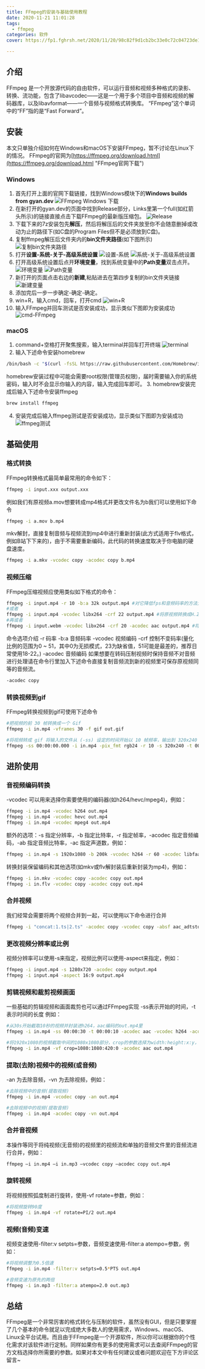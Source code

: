 ```yaml
---
title: FFmpeg的安装与基础使用教程
date: 2020-11-21 11:01:28
tags:
  - ffmpeg
categories: 软件
cover: https://fp1.fghrsh.net/2020/11/20/98c82f9d1cb2bc33e0c72c04723de193.png!q80.jpeg

---
```

## 介绍
FFmpeg 是一个开放源代码的自由软件，可以运行音频和视频多种格式的录影、转换、流功能，包含了libavcodec——这是一个用于多个项目中音频和视频的解码器库，以及libavformat——一个音频与视频格式转换库。 “FFmpeg”这个单词中的“FF”指的是“Fast Forward”。<!-- more -->

## 安装
本文只单独介绍如何在Windows和macOS下安装FFmpeg，暂不讨论在Linux下的情况。
FFmpeg的官网为[https://ffmpeg.org/download.html](https://ffmpeg.org/download.html "FFmpeg官网下载")

### Windows
1. 首先打开上面的官网下载链接，找到Windows模块下的**Windows builds from gyan.dev**
![FFmpeg Windows 下载](https://fp1.fghrsh.net/2020/11/20/eb0419bb2003e19d9fbfa442f5cef2e4.png!q80.jpeg "FFmpeg Windows 下载")
2. 在新打开的gyan.dev的页面中找到Release部分，Links里第一个full(如红箭头所示)的链接直接点击下载FFmpeg的最新版压缩包。
![Release](https://fp1.fghrsh.net/2020/11/20/31a77a4f34769e3734d5c5d9e0695fe3.png!q80.jpeg "Release")
3. 下载下来的7z安装包先**解压**，然后将解压后的文件夹放至你不会随意删掉或改动为止的路径下(如C盘的Program Files但不是必须放到C盘)。
4. 复制ffmpeg解压后文件夹内的**bin文件夹路径**(如下图所示)
![复制bin文件夹路径](https://fp1.fghrsh.net/2020/11/20/59a6b13244ed5b8067c6713f1be6b401.png!q80.jpeg "复制bin文件夹路径")
5. 打开**设置-系统-关于-高级系统设置**
![设置-系统](https://fp1.fghrsh.net/2020/11/20/ff45fd6d9fb66b3d514ab3df78e9884f.png!q80.jpeg "设置-系统")
![系统-关于-高级系统设置](https://fp1.fghrsh.net/2020/11/20/c5eb8ffc8e4de9b2ccd7fc07e14db3a8.png!q80.jpeg "系统-关于-高级系统设置")
6. 打开高级系统设置后点开**环境变量**，找到系统变量中的**Path变量**双击点开。
![环境变量](https://fp1.fghrsh.net/2020/11/20/fb5e5b045a39ae6ed46e9cda2dd8f8a1.png!q80.jpeg "环境变量")
![Path变量](https://fp1.fghrsh.net/2020/11/20/c1a1cf1c95d560569fbdf8012551f9d0.png!q80.jpeg "Path变量")
7. 新打开的页面点击右边的**新建**,粘贴进去在第四步复制的bin文件夹链接
![新建变量](https://fp1.fghrsh.net/2020/11/20/36629f1c594f07fcacd0ad524643b4a0.png!q80.jpeg "新建变量")
8. 添加完后一步一步确定-确定-确定。
9. win+R，输入cmd，回车，打开cmd
![win+R](https://fp1.fghrsh.net/2020/11/20/eafe876dadc0ed996c6600897b7af063.png!q80.jpeg "win+R")
10. 输入FFmpeg并回车测试是否安装成功，显示类似下图即为安装成功
![cmd-FFmpeg](https://fp1.fghrsh.net/2020/11/20/77d175d0e2838872099b7ddacebc3c7c.png!q80.jpeg "cmd-FFmpeg")

### macOS
1. command+空格打开聚焦搜索，输入terminal并回车打开终端
![terminal](https://fp1.fghrsh.net/2020/11/20/37e1c7c5f41f29872de6d79b1f8ee7cd.jpg!q80.jpeg "terminal")
2. 输入下述命令安装homebrew
```bash
/bin/bash -c "$(curl -fsSL https://raw.githubusercontent.com/Homebrew/install/master/install.sh)"
```
homebrew安装过程中可能会需要root权限(管理员权限)，届时需要输入你的系统密码，输入时不会显示你输入的内容，输入完成回车即可。
3. homebrew安装完成后输入下述命令安装ffmpeg
```bash
brew install ffmpeg
```
4. 安装完成后输入ffmpeg测试是否安装成功，显示类似下图即为安装成功
![ffmpeg测试](https://fp1.fghrsh.net/2020/11/20/5a4da6f8abe1b08ec06a8be0dc38debf.png!q80.jpeg "ffmpeg测试")

## 基础使用

### 格式转换
FFmpeg转换格式最简单最常用的命令如下：
````bash
ffmpeg -i input.xxx output.xxx
````
例如我们有原视频a.mov想要转成mp4格式并更改文件名为b我们可以使用如下命令
```bash
ffmpeg -i a.mov b.mp4
```
mkv解封，直接复制音频与视频流到mp4中进行重新封装(此方式适用于flv格式，例如B站下下来的)，由于不需要重新编码，此代码的转换速度取决于你电脑的硬盘速度。
```bash
ffmpeg -i a.mkv -vcodec copy -acodec copy b.mp4
```

### 视频压缩
FFmpeg压缩视频应使用类似如下格式的命令：
```bash
ffmpeg -i input.mp4 -r 10 -b:a 32k output.mp4 #对它降低fps和音频码率的方法大大压缩文件大小，而清晰度不变。
#或者
ffmpeg -i input.mp4 -vcodec libx264 -crf 22 output.mp4 #将原视频转换成H.264格式并压缩，只压缩码率，其他不变
#再或者
ffmpeg -i input.webm -vcodec libx264 -crf 20 -acodec aac output.mp4 #将YouTube vp9编码转换为h264编码
```
命令选项介绍
-r 码率
-b:a 音频码率
-vcodec 视频编码
-crf 控制不变码率(量化比例的范围为0 ~ 51，其中0为无损模式，23为缺省值，51可能是最差的，推荐日常使用18-22。)
-acodec 音频编码
如果想要在转码压制视频时保持音频不对音频进行处理请在命令行里加入下述命令直接复制音频流到新的视频里可保存原视频同等的音频流。
```bash
-acodec copy
```

### 转换视频到gif
FFmpeg转换视频到gif可使用下述命令
```bash
#把视频的前 30 帧转换成一个 Gif
ffmpeg -i in.mp4 -vframes 30 -f gif out.gif

#将视频转成 gif 将输入的文件从 (-ss) 设定的时间开始以 10 帧频率，输出到 320x240 大小的 gif 中，时间长度为 -t 设定的参数。
ffmpeg -ss 00:00:00.000 -i in.mp4 -pix_fmt rgb24 -r 10 -s 320x240 -t 00:00:10.000 out.gif
```

## 进阶使用

### 音视频编码转换
-vcodec 可以用来选择你索要使用的编码器(如h264/hevc/mpeg4)，例如：
```bash
ffmpeg -i in.mp4 -vcodec h264 out.mp4
ffmpeg -i in.mp4 -vcodec hevc out.mp4
ffmpeg -i in.mp4 -vcodec mpeg4 out.mp4
```
额外的选项：-s 指定分辨率，-b 指定比特率，-r 指定帧率，-acodec 指定音频编码，-ab 指定音频比特率，-ac 指定声道数，例如：
```bash
ffmpeg -i in.mp4 -s 1920x1080 -b 200k -vcodec h264 -r 60 -acodec libfaac -ab 48k -ac 2 out.mp4
```
转换封装保留编码和其他选项(如mkv或flv解封装后重新封装为mp4)，例如：
```bash
ffmpeg -i in.mkv -vcodec copy -acodec copy out.mp4
ffmpeg -i in.flv -vcodec copy -acodec copy out.mp4
```

### 合并视频
我们经常会需要将两个视频合并到一起，可以使用以下命令进行合并
```bash
ffmpeg -i "concat:1.ts|2.ts" -acodec copy -vcodec copy -absf aac_adtstoasc output.mp4
```

### 更改视频分辨率或比例
视频分辨率可以使用-s来指定，视频比例可以使用-aspect来指定，例如：
```bash
ffmpeg -i input.mp4 -s 1280x720 -acodec copy output.mp4
ffmpeg -i input.mp4 -aspect 16:9 output.mp4
```

### 剪辑视频和裁剪视频画面
一些基础的剪辑视频和画面裁剪也可以通过FFmpeg实现
-ss表示开始的时间，-t表示时间的长度 例如：
```bash
#从30s开始截取10秒的视频并封装进h264，aac编码的out.mp4里
ffmpeg -i in.mp4 -ss 00:00:30 -t 00:00:10 -acodec aac -vcodec h264 -acodec aac out.mp4

#将1920x1080的视频截取中间的1080x1080部分，crop的参数选择为width:height:x:y，width:height为裁剪后的视频分辨率，x:y为裁剪出来的左上角的点的坐标，故本视频需要为x轴(1920-1080)/2=420，y轴不变故用0占位。
ffmpeg -i in.mp4 -vf crop=1080:1080:420:0 -acodec aac out.mp4
```

### 提取(去除)视频中的视频(或音频)
-an 为去除音频，-vn 为去除视频，例如：
```bash
#去除视频中的音频(提取视频)
ffmpeg -i in.mp4 -vcodec copy -an out.mp4

#去除视频中的视频(提取音频)
ffmpeg -i in.mp4 -acodec copy -vn out.mp4
```

### 合并音视频
本操作等同于将纯视频(无音频)的视频里的视频流和单独的音频文件里的音频流进行合并，例如：
```bash
ffmpeg –i in.mp4 –i in.mp3 –vcodec copy –acodec copy out.mp4
```

### 旋转视频
将视频按照弧度制进行旋转，使用-vf rotate=参数，例如：
```bash
#将视频旋转90度
ffmpeg -i in.mp4 -vf rotate=PI/2 out.mp4
```

### 视频(音频)变速
视频变速使用-filter:v setpts=参数，音频变速使用-filter:a atempo=参数，例如：
```bash
#将视频调整为0.5倍速
ffmpeg -i in.mp4 -filter:v setpts=0.5*PTS out.mp4

#音频变速为原先的两倍
ffmpeg -i in.mp3 -filter:a atempo=2.0 out.mp3
```

## 总结

FFmpeg是一个非常厉害的格式转化与压制的软件，虽然没有GUI，但是只要掌握了几个基本的命令就足以完成绝大多数人的使用需求，Windows、macOS、Linux全平台试用。而且由于FFmpeg是一个开源软件，所以你可以根据你的个性化需求对该软件进行定制。同样如果你有更多的使用需求可以去查阅FFmpeg的官方文档选择你所需要的参数。如果对本文中有任何建议或者问题欢迎在下方评论区留言~